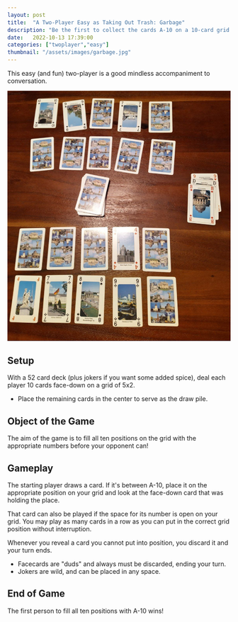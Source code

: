 ```yaml
---
layout: post
title:  "A Two-Player Easy as Taking Out Trash: Garbage"
description: "Be the first to collect the cards A-10 on a 10-card grid."
date:   2022-10-13 17:39:00
categories: ["twoplayer","easy"]
thumbnail: "/assets/images/garbage.jpg"
---
```

This easy (and fun) two-player is a good mindless accompaniment to conversation.

![](/assets/images/garbage.jpg)

## Setup
With a 52 card deck (plus jokers if you want some added spice), deal each player 10 cards face-down on a grid of 5x2.
- Place the remaining cards in the center to serve as the draw pile.

## Object of the Game
The aim of the game is to fill all ten positions on the grid with the appropriate numbers before your opponent can!

## Gameplay
The starting player draws a card. If it's between A-10, place it on the appropriate position on your grid and look at the face-down card that was holding the place.

That card can also be played if the space for its number is open on your grid. You may play as many cards in a row as you can put in the correct grid position without interruption. 

Whenever you reveal a card you cannot put into position, you discard it and your turn ends.

- Facecards are "duds" and always must be discarded, ending your turn.
- Jokers are wild, and can be placed in any space.

## End of Game
The first person to fill all ten positions with A-10 wins!